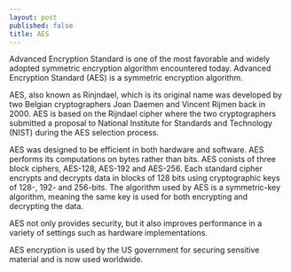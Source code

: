 ```yaml
---
layout: post
published: false
title: AES
---
```

Advanced Encryption Standard is one of the most favorable and widely adopted symmetric encryption algorithm encountered today.  Advanced Encryption Standard (AES) is a symmetric encryption algorithm.

AES, also known as Rinjndael, which is its original name was developed by two Belgian cryptographers Joan Daemen and Vincent Rijmen back in 2000.  AES is based on the Rijndael cipher where the two cryptographers submitted a proposal to National Institute for Standards and Technology (NIST) during the AES selection process.

AES was designed to be efficient in both hardware and software. AES performs its computations on bytes rather than bits.  AES conists of three block ciphers, AES-128, AES-192 and AES-256. Each standard cipher encrypts and decrypts data in blocks of 128 bits using cryptographic keys of 128-, 192- and 256-bits. The algorithm used by AES is a symmetric-key algorithm, meaning the same key is used for both encrypting and decrypting the data.
 

AES not only provides security, but it also improves performance in a variety of settings such as hardware implementations.

AES encryption is used by the US government for securing sensitive material and is now used worldwide.
